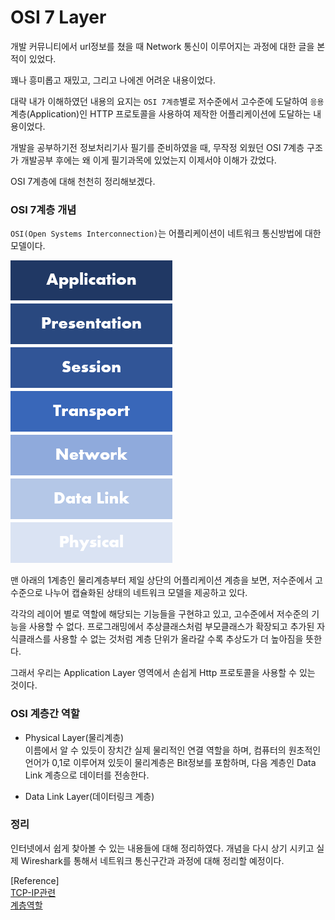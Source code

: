 # OSI 7 Layer

개발 커뮤니티에서 url정보를 쳤을 때 Network 통신이 이루어지는 과정에 대한 글을 본적이 있었다.

꽤나 흥미롭고 재밌고, 그리고 나에겐 어려운 내용이었다. 

대략 내가 이해하였던 내용의 요지는 `OSI 7계층`별로  저수준에서 고수준에 도달하여 `응용`계층(Application)인 HTTP 프로토콜을 사용하여 제작한 어플리케이션에 도달하는 내용이었다. 

개발을 공부하기전 정보처리기사 필기를 준비하였을 때, 무작정 외웠던 OSI 7계층 구조가 개발공부 후에는 왜 이게 필기과목에 있었는지 이제서야 이해가 갔었다. 

OSI 7계층에 대해 천천히 정리해보겠다.


### OSI 7계층 개념 

`OSI(Open Systems Interconnection)`는 어플리케이션이 네트워크 통신방법에 대한 모델이다. 

![OSI7계층구조](/Network/img/OSI7.png)

맨 아래의 1계층인 물리계층부터 제일 상단의 어플리케이션 계층을 보면, 저수준에서 고수준으로 나누어 캡슐화된 상태의 네트워크 모델을 제공하고 있다. 

각각의 레이어 별로 역할에 해당되는 기능들을 구현햐고 있고, 고수준에서 저수준의 기능을 사용할 수 없다. 프로그래밍에서  추상클래스처럼 부모클래스가 확장되고 추가된 자식클래스를 사용할 수 없는 것처럼 계층 단위가 올라갈 수록 추상도가 더 높아짐을 뜻한다. 

그래서 우리는 Application Layer 영역에서 손쉽게 Http 프로토콜을 사용할 수 있는 것이다.

### OSI 계층간 역할

 - Physical Layer(물리계층)  
 이름에서 알 수 있듯이 장치간 실제 물리적인 연결 역할을 하며, 컴퓨터의 원초적인 언어가 0,1로 이루어져 있듯이 물리계층은 Bit정보를 포함하며, 다음 계층인 Data Link 계층으로 데이터를 전송한다.

 - Data Link Layer(데이터링크 계층)
 



### 정리
인터넷에서 쉽게 찾아볼 수 있는 내용들에 대해 정리하였다. 개념을 다시 상기 시키고 실제 Wireshark를 통해서 네트워크 통신구간과 과정에 대해 정리할 예정이다. 


[Reference]  
 [TCP-IP관련](https://evan-moon.github.io/categories/programming/)  
 [계층역할](https://www.geeksforgeeks.org/layers-of-osi-model/)

